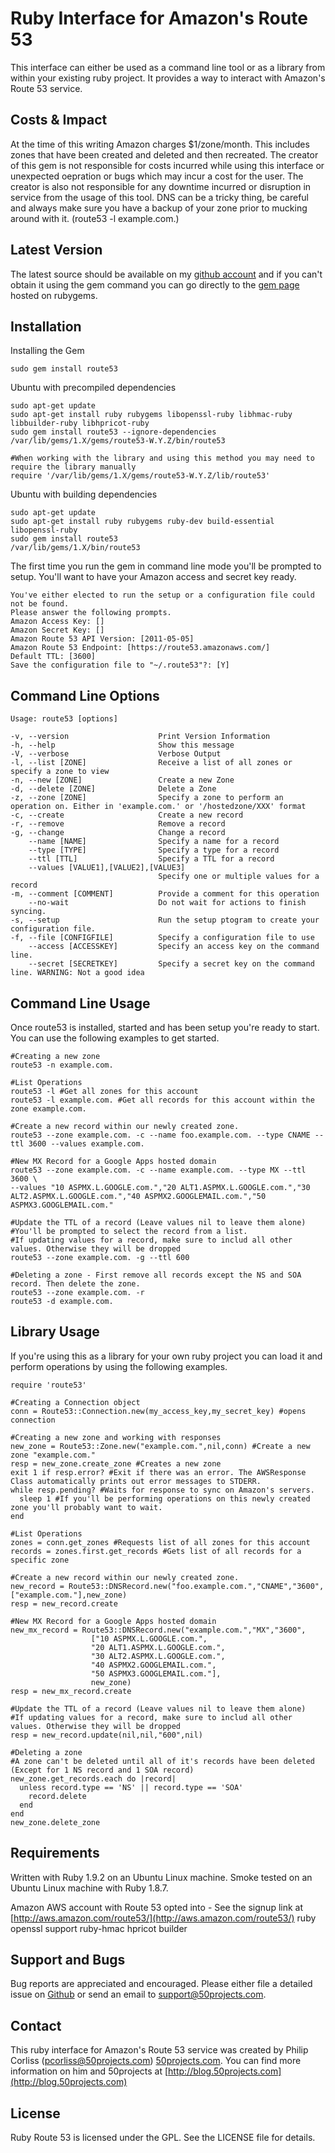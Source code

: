 Ruby Interface for Amazon's Route 53
====================================

This interface can either be used as a command line tool or as a library from within your existing ruby project. It provides a way to interact with Amazon's Route 53 service.

Costs & Impact
--------------

At the time of this writing Amazon charges $1/zone/month. This includes zones that have been created and deleted and then recreated. The creator of this gem is not responsible for costs incurred while using this interface or unexpected oepration or bugs which may incur a cost for the user. The creator is also not responsible for any downtime incurred or disruption in service from the usage of this tool. DNS can be a tricky thing, be careful and always make sure you have a backup of your zone prior to mucking around with it. (route53 -l example.com.)

Latest Version
--------------

The latest source should be available on my [github account](https://github.com/pcorliss/ruby_route_53) and if you can't obtain it using the gem command you can go directly to the [gem page](https://rubygems.org/gems/route53) hosted on rubygems.

Installation
------------

Installing the Gem

    sudo gem install route53

Ubuntu with precompiled dependencies

    sudo apt-get update
    sudo apt-get install ruby rubygems libopenssl-ruby libhmac-ruby libbuilder-ruby libhpricot-ruby
    sudo gem install route53 --ignore-dependencies
    /var/lib/gems/1.X/gems/route53-W.Y.Z/bin/route53
    
    #When working with the library and using this method you may need to require the library manually
    require '/var/lib/gems/1.X/gems/route53-W.Y.Z/lib/route53'
    
Ubuntu with building dependencies

    sudo apt-get update
    sudo apt-get install ruby rubygems ruby-dev build-essential libopenssl-ruby
    sudo gem install route53
    /var/lib/gems/1.X/bin/route53
    
The first time you run the gem in command line mode you'll be prompted to setup. You'll want to have your Amazon access and secret key ready.

    You've either elected to run the setup or a configuration file could not be found.
    Please answer the following prompts.
    Amazon Access Key: []
    Amazon Secret Key: []
    Amazon Route 53 API Version: [2011-05-05] 
    Amazon Route 53 Endpoint: [https://route53.amazonaws.com/] 
    Default TTL: [3600] 
    Save the configuration file to "~/.route53"?: [Y] 

Command Line Options
--------------------

    Usage: route53 [options]
    
    -v, --version                    Print Version Information
    -h, --help                       Show this message
    -V, --verbose                    Verbose Output
    -l, --list [ZONE]                Receive a list of all zones or specify a zone to view
    -n, --new [ZONE]                 Create a new Zone
    -d, --delete [ZONE]              Delete a Zone
    -z, --zone [ZONE]                Specify a zone to perform an operation on. Either in 'example.com.' or '/hostedzone/XXX' format
    -c, --create                     Create a new record
    -r, --remove                     Remove a record
    -g, --change                     Change a record
        --name [NAME]                Specify a name for a record
        --type [TYPE]                Specify a type for a record
        --ttl [TTL]                  Specify a TTL for a record
        --values [VALUE1],[VALUE2],[VALUE3]
                                     Specify one or multiple values for a record
    -m, --comment [COMMENT]          Provide a comment for this operation
        --no-wait                    Do not wait for actions to finish syncing.
    -s, --setup                      Run the setup ptogram to create your configuration file.
    -f, --file [CONFIGFILE]          Specify a configuration file to use
        --access [ACCESSKEY]         Specify an access key on the command line.
        --secret [SECRETKEY]         Specify a secret key on the command line. WARNING: Not a good idea


Command Line Usage
------------------

Once route53 is installed, started and has been setup you're ready to start. You can use the following examples to get started.

    #Creating a new zone
    route53 -n example.com.
    
    #List Operations
    route53 -l #Get all zones for this account
    route53 -l example.com. #Get all records for this account within the zone example.com.
    
    #Create a new record within our newly created zone.
    route53 --zone example.com. -c --name foo.example.com. --type CNAME --ttl 3600 --values example.com.
    
    #New MX Record for a Google Apps hosted domain
    route53 --zone example.com. -c --name example.com. --type MX --ttl 3600 \
    --values "10 ASPMX.L.GOOGLE.com.","20 ALT1.ASPMX.L.GOOGLE.com.","30 ALT2.ASPMX.L.GOOGLE.com.","40 ASPMX2.GOOGLEMAIL.com.","50 ASPMX3.GOOGLEMAIL.com."
    
    #Update the TTL of a record (Leave values nil to leave them alone)
    #You'll be prompted to select the record from a list.
    #If updating values for a record, make sure to includ all other values. Otherwise they will be dropped
    route53 --zone example.com. -g --ttl 600
    
    #Deleting a zone - First remove all records except the NS and SOA record. Then delete the zone.
    route53 --zone example.com. -r
    route53 -d example.com.

Library Usage
-------------

If you're using this as a library for your own ruby project you can load it and perform operations by using the following examples.

    require 'route53'

    #Creating a Connection object
    conn = Route53::Connection.new(my_access_key,my_secret_key) #opens connection
    
    #Creating a new zone and working with responses
    new_zone = Route53::Zone.new("example.com.",nil,conn) #Create a new zone "example.com."
    resp = new_zone.create_zone #Creates a new zone
    exit 1 if resp.error? #Exit if there was an error. The AWSResponse Class automatically prints out error messages to STDERR.
    while resp.pending? #Waits for response to sync on Amazon's servers.
      sleep 1 #If you'll be performing operations on this newly created zone you'll probably want to wait.
    end
    
    #List Operations
    zones = conn.get_zones #Requests list of all zones for this account
    records = zones.first.get_records #Gets list of all records for a specific zone
    
    #Create a new record within our newly created zone.
    new_record = Route53::DNSRecord.new("foo.example.com.","CNAME","3600",["example.com."],new_zone)
    resp = new_record.create 
    
    #New MX Record for a Google Apps hosted domain
    new_mx_record = Route53::DNSRecord.new("example.com.","MX","3600",
                      ["10 ASPMX.L.GOOGLE.com.",
                      "20 ALT1.ASPMX.L.GOOGLE.com.",
                      "30 ALT2.ASPMX.L.GOOGLE.com.",
                      "40 ASPMX2.GOOGLEMAIL.com.",
                      "50 ASPMX3.GOOGLEMAIL.com."],
                      new_zone)
    resp = new_mx_record.create
    
    #Update the TTL of a record (Leave values nil to leave them alone)
    #If updating values for a record, make sure to includ all other values. Otherwise they will be dropped
    resp = new_record.update(nil,nil,"600",nil)
    
    #Deleting a zone
    #A zone can't be deleted until all of it's records have been deleted (Except for 1 NS record and 1 SOA record)
    new_zone.get_records.each do |record|
      unless record.type == 'NS' || record.type == 'SOA'
        record.delete
      end
    end
    new_zone.delete_zone
    

Requirements
------------

Written with Ruby 1.9.2 on an Ubuntu Linux machine. Smoke tested on an Ubuntu Linux machine with Ruby 1.8.7.

Amazon AWS account with Route 53 opted into - See the signup link at [http://aws.amazon.com/route53/](http://aws.amazon.com/route53/)
ruby openssl support
ruby-hmac
hpricot
builder

Support and Bugs
----------------

Bug reports are appreciated and encouraged. Please either file a detailed issue on [Github](https://github.com/pcorliss/ruby_route_53/issues) or send an email to support@50projects.com.

Contact
-------

This ruby interface for Amazon's Route 53 service was created by Philip Corliss (pcorliss@50projects.com) [50projects.com](http://50projects.com). You can find more information on him and 50projects at [http://blog.50projects.com](http://blog.50projects.com)

License
-------

Ruby Route 53 is licensed under the GPL. See the LICENSE file for details.
